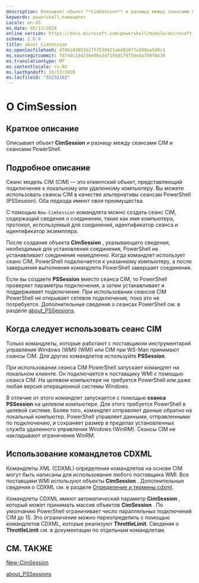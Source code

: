 ```yaml
---
description: Описывает объект **CimSession** и разницу между сеансами CIM и сеансами PowerShell.
keywords: powershell,командлет
Locale: en-US
ms.date: 05/13/2020
online version: https://docs.microsoft.com/powershell/module/microsoft.powershell.core/about/about_cimsession?view=powershell-5.1&WT.mc_id=ps-gethelp
schema: 2.0.0
title: about_CimSession
ms.openlocfilehash: d746103053627ff535421a6d910f7a508ea5d9c1
ms.sourcegitcommit: f874dc1d4236e06a3df195d179f59e0a7d9f8436
ms.translationtype: MT
ms.contentlocale: ru-RU
ms.lasthandoff: 10/13/2020
ms.locfileid: "93232162"
---
```

# <a name="about-cimsession"></a>О CimSession

## <a name="short-description"></a>Краткое описание
Описывает объект **CimSession** и разницу между сеансами CIM и сеансами PowerShell.

## <a name="long-description"></a>Подробное описание

Сеанс модель CIM (CIM) — это клиентский объект, представляющий подключение к локальному или удаленному компьютеру. Вы можете использовать сеансы CIM в качестве альтернативы сеансам PowerShell (PSSession). Оба подхода имеют свои преимущества.

С помощью `New-CimSession` командлета можно создать сеанс CIM, содержащий сведения о соединении, такие как имя компьютера, протокол, используемый для соединения, идентификатор сеанса и идентификатор экземпляра.

После создания объекта **CimSession** , указывающего сведения, необходимые для установления соединения, PowerShell не устанавливает соединение немедленно. Когда командлет использует сеанс CIM, PowerShell подключается к указанному компьютеру, а после завершения выполнения командлета PowerShell завершает соединение.

Если вы создаете **PSSession** вместо сеанса CIM, то PowerShell проверяет параметры подключения, а затем устанавливает и поддерживает подключение. При использовании сеансов CIM PowerShell не открывает сетевое подключение, пока это не потребуется. Дополнительные сведения о сеансах PowerShell см. в разделе [about_PSSessions](about_PSSessions.md).

## <a name="when-to-use-a-cim-session"></a>Когда следует использовать сеанс CIM

Только командлеты, которые работают с поставщиком инструментарий управления Windows (WMI) (WMI) или CIM при WS-Man принимают сеансы CIM. Для других командлетов используйте **PSSession**.

При использовании сеанса CIM PowerShell запускает командлет на локальном клиенте. Он подключается к поставщику WMI с помощью сеанса CIM. На целевом компьютере не требуется PowerShell или даже любая версия операционной системы Windows.

В отличие от этого командлет запускается с помощью **сеанса PSSession** на целевом компьютере.
Для этого требуется PowerShell в целевой системе. Более того, командлет отправляет данные обратно на локальный компьютер. PowerShell управляет данными, отправленными по подключению, и сохраняет размер в пределах установленных служба удаленного управления Windows (WinRM). Сеансы CIM не накладывают ограничения WinRM.

## <a name="using-cdxml-cmdlets"></a>Использование командлетов CDXML

Командлеты XML (CDXML) определения командлетов на основе CIM могут быть написаны для использования любого поставщика WMI. Все поставщики WMI используют объекты **CimSession** . Дополнительные сведения о CDXML см. в разделе [Определение и термины cdxml](/previous-versions/windows/desktop/wmi_v2/cdxml-overview).

Командлеты CDXML имеют автоматический параметр **CimSession** , который может принимать массив объектов **CimSession** . По умолчанию PowerShell ограничивает число параллельных подключений CIM до 15. Это ограничение можно переопределить с помощью командлетов CDXML, которые реализуют **ThrottleLimit**. Сведения о **ThrottleLimit** см. в документации по отдельным командлетам.

## <a name="see-also"></a>СМ. ТАКЖЕ

[New-CimSession](xref:CimCmdlets.New-CimSession)

[about_PSSessions](about_PSSessions.md)
